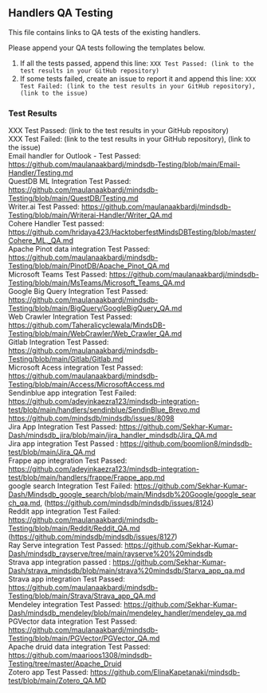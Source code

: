 ## Handlers QA Testing

This file contains links to QA tests of the existing handlers.

Please append your QA tests following the templates below.

1. If all the tests passed, append this line: `XXX Test Passed: (link to the test results in your GitHub repository)`
2. If some tests failed, create an issue to report it and append this line: `XXX Test Failed: (link to the test results in your GitHub repository), (link to the issue)`

### Test Results

XXX Test Passed: (link to the test results in your GitHub repository)
</br>
XXX Test Failed: (link to the test results in your GitHub repository), (link to the issue)
</br>
Email handler for Outlook - Test Passed: https://github.com/maulanaakbardj/mindsdb-Testing/blob/main/Email-Handler/Testing.md
</br>
QuestDB ML Integration Test Passed: https://github.com/maulanaakbardj/mindsdb-Testing/blob/main/QuestDB/Testing.md
</br>
Writer.ai Test Passed: https://github.com/maulanaakbardj/mindsdb-Testing/blob/main/Writerai-Handler/Writer_QA.md
</br>
Cohere Handler Test passed: https://github.com/hridaya423/HacktoberfestMindsDBTesting/blob/master/Cohere_ML._QA.md
</br>
Apache Pinot data integration Test Passed: https://github.com/maulanaakbardj/mindsdb-Testing/blob/main/PinotDB/Apache_Pinot_QA.md
</br>
Microsoft Teams Test Passed: https://github.com/maulanaakbardj/mindsdb-Testing/blob/main/MsTeams/Microsoft_Teams_QA.md
</br>
Google Big Query Integration Test Passed: https://github.com/maulanaakbardj/mindsdb-Testing/blob/main/BigQuery/GoogleBigQuery_QA.md
</br>
Web Crawler Integration Test Passed: https://github.com/Taheralicyclewala/MindsDB-Testing/blob/main/WebCrawler/Web_Crawler_QA.md
</br>
Gitlab Integration Test Passed: https://github.com/maulanaakbardj/mindsdb-Testing/blob/main/Gitlab/Gitlab.md
</br>
Microsoft Acess integration Test Passed: https://github.com/maulanaakbardj/mindsdb-Testing/blob/main/Access/MicrosoftAccess.md
<br>
Sendinblue app integration Test Failed:  https://github.com/adeyinkaezra123/mindsdb-integration-test/blob/main/handlers/sendinblue/SendinBlue_Brevo.md https://github.com/mindsdb/mindsdb/issues/8098
</br>
Jira App Integration Test Passed: https://github.com/Sekhar-Kumar-Dash/mindsdb_jira/blob/main/jira_handler_mindsdb/Jira_QA.md
</br>
Jira app integration Test Passed :
https://github.com/boomlion8/mindsdb-test/blob/main/Jira_QA.md
</br>
Frappe app integration Test Passed: https://github.com/adeyinkaezra123/mindsdb-integration-test/blob/main/handlers/frappe/Frappe_app.md
</br>
google search Integration Test Failed: https://github.com/Sekhar-Kumar-Dash/Mindsdb_google_search/blob/main/Mindsdb%20Google/google_search_qa.md, (https://github.com/mindsdb/mindsdb/issues/8124)
</br>
Reddit app integration Test Failed: https://github.com/maulanaakbardj/mindsdb-Testing/blob/main/Reddit/Reddit_QA.md
(https://github.com/mindsdb/mindsdb/issues/8127)
</br>
Ray Serve integration Test Passed: https://github.com/Sekhar-Kumar-Dash/mindsdb_rayserve/tree/main/rayserve%20%20mindsdb
</br>
Strava app integration passed : https://github.com/Sekhar-Kumar-Dash/strava_mindsdb/blob/main/strava%20mindsdb/Starva_app_qa.md
</br>
Strava app integration Test Passed: https://github.com/maulanaakbardj/mindsdb-Testing/blob/main/Strava/Strava_app_QA.md
</br>
Mendeley integration Test Passed: https://github.com/Sekhar-Kumar-Dash/mindsdb_mendeley/blob/main/mendeley_handler/mendeley_qa.md
</br>
PGVector data integration Test Passed: https://github.com/maulanaakbardj/mindsdb-Testing/blob/main/PGVector/PGVector_QA.md
</br>
Apache druid data integration Test Passed: https://github.com/maarioos1308/mindsdb-Testing/tree/master/Apache_Druid
</br>
Zotero app Test Passed: https://github.com/ElinaKapetanaki/mindsdb-test/blob/main/Zotero_QA.MD
</br>
